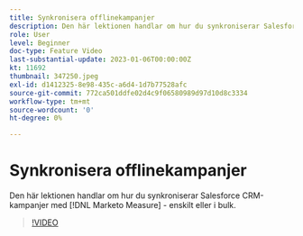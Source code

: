```yaml
---
title: Synkronisera offlinekampanjer
description: Den här lektionen handlar om hur du synkroniserar Salesforce CRM-kampanjer med [!DNL Marketo Measure] - enskilt eller i bulk.
role: User
level: Beginner
doc-type: Feature Video
last-substantial-update: 2023-01-06T00:00:00Z
kt: 11692
thumbnail: 347250.jpeg
exl-id: d1412325-8e98-435c-a6d4-1d7b77528afc
source-git-commit: 772ca501ddfe02d4c9f06580989d97d10d8c3334
workflow-type: tm+mt
source-wordcount: '0'
ht-degree: 0%

---
```


# Synkronisera offlinekampanjer

Den här lektionen handlar om hur du synkroniserar Salesforce CRM-kampanjer med [!DNL Marketo Measure] - enskilt eller i bulk.

>[!VIDEO](https://video.tv.adobe.com/v/347250/?quality=12&learn=on)
